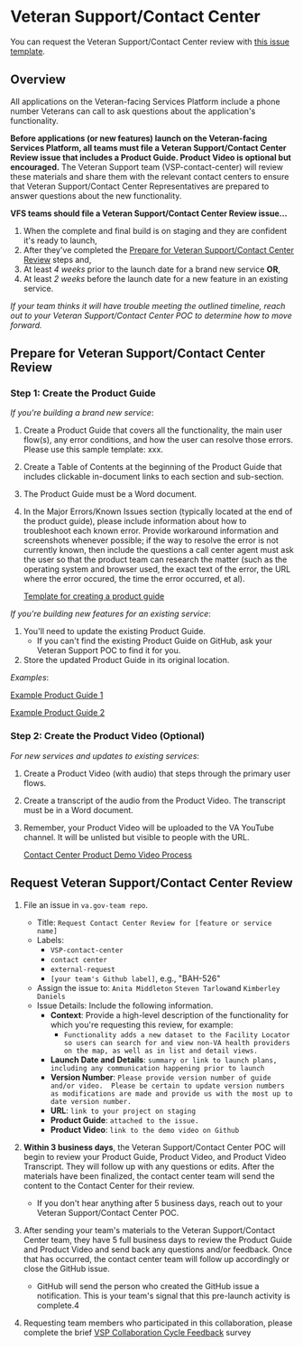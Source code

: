 # Veteran Support/Contact Center

You can request the Veteran Support/Contact Center review with [this issue template](https://github.com/department-of-veterans-affairs/va.gov-team/issues/new?assignees=ATMiddleton%2C+Kimberley2023-CSM%2C+starlow00&labels=VSP-contact-center&projects=&template=request-contact-center-review-template.md&title=Contact+Center+Review+for+%5BTeam+Name+-+Feature+Name%5D).

## Overview

All applications on the Veteran-facing Services Platform include a phone number Veterans can call to ask questions about the application's functionality.

**Before applications (or new features) launch on the Veteran-facing Services Platform, all teams must file a Veteran Support/Contact Center Review issue that includes a Product Guide. Product Video is optional but encouraged.** The Veteran Support team (VSP-contact-center) will review these materials and share them with the relevant contact centers to ensure that Veteran Support/Contact Center Representatives are prepared to answer questions about the new functionality.

**VFS teams should file a Veteran Support/Contact Center Review issue...**
  1. When the complete and final build is on staging and they are confident it's ready to launch,
  2. After they've completed the [Prepare for Veteran Support/Contact Center Review](#prepare-for-contact-center-review) steps and,
  3. At least *4 weeks* prior to the launch date for a brand new service **OR**,
  4. At least *2 weeks* before the launch date for a new feature in an existing service.

*If your team thinks it will have trouble meeting the outlined timeline, reach out to your Veteran Support/Contact Center POC to determine how to move forward.*

## Prepare for Veteran Support/Contact Center Review

### Step 1: Create the Product Guide

*If you're building a brand new service*:

  1. Create a Product Guide that covers all the functionality, the main user flow(s), any error conditions, and how the user can resolve those errors. Please use this sample template: xxx.
  2. Create a Table of Contents at the beginning of the Product Guide that includes clickable in-document links to each section and sub-section. 
  3. The Product Guide must be a Word document.
  4. In the Major Errors/Known Issues section (typically located at the end of the product guide), please include information about how to troubleshoot each known error. Provide workaround information and screenshots whenever possible; if the way to resolve the error is not currently known, then include the questions a call center agent must ask the user so that the product team can research the matter (such as the operating system and browser used, the exact text of the error, the URL where the error occured, the time the error occurred, et al). 

  
      [Template for creating a product guide](https://github.com/department-of-veterans-affairs/va.gov-team/blob/master/platform/contact-center/self-service-product-guide-template.md)

*If you're building new features for an existing service*:

  1. You'll need to update the existing Product Guide.
      * If you can't find the existing Product Guide on GitHub, ask your Veteran Support POC to find it for you.
  2. Store the updated Product Guide in its original location.

*Examples*:

[Example Product Guide 1](https://github.com/department-of-veterans-affairs/va.gov-team/blob/master/platform/working-with-vsp/templates/sample-product-guide-1.pdf)

[Example Product Guide 2](https://github.com/department-of-veterans-affairs/va.gov-team/blob/master/platform/working-with-vsp/templates/sample-product-guide-2.pdf)

### Step 2: Create the Product Video (Optional)

*For new services and updates to existing services*:

  1. Create a Product Video (with audio) that steps through the primary user flows.
  2. Create a transcript of the audio from the Product Video. The transcript must be in a Word document.
  3. Remember, your Product Video will be uploaded to the VA YouTube channel. It will be unlisted but visible to people with the URL.
  
     [Contact Center Product Demo Video Process](https://github.com/department-of-veterans-affairs/va.gov-team/blob/master/platform/contact-center/product-demo-video-process.md)

## Request Veteran Support/Contact Center Review

1. File an issue in ```va.gov-team repo```.
    * Title: ```Request Contact Center Review for [feature or service name]```
    * Labels:
      * ```VSP-contact-center```
      * ```contact center```
      * ```external-request```
      * ```[your team's Github label]```, e.g., "BAH-526"
    * Assign the issue to: ```Anita Middleton``` ```Steven Tarlow```and ```Kimberley Daniels```
    * Issue Details: Include the following information.
      * **Context**: Provide a high-level description of the functionality for which you're requesting this review, for example:
        * ```Functionality adds a new dataset to the Facility Locator so users can search for and view non-VA health providers on the map, as well as in list and detail views.```
      * **Launch Date and Details**: ```summary or link to launch plans, including any communication happening prior to launch``` 
      * **Version Number**: ```Please provide version number of guide and/or video.  Please be certain to update version numbers as modifications are made and provide us with the most up to date version number.```
      * **URL**: ```link to your project on staging```
      * **Product Guide**: ```attached to the issue.```
      * **Product Video**: ```link to the demo video on Github```

2. **Within 3 business days**, the Veteran Support/Contact Center POC will begin to review your Product Guide, Product Video, and Product Video Transcript. They will follow up with any questions or edits. After the materials have been finalized, the contact center team will send the content to the Contact Center for their review.
    * If you don't hear anything after 5 business days, reach out to your Veteran Support/Contact Center POC.
3. After sending your team's materials to the Veteran Support/Contact Center team, they have 5 full business days to review the Product Guide and Product Video and send back any questions and/or feedback.  Once that has occurred, the contact center team will follow up accordingly or close the GitHub issue.
    * GitHub will send the person who created the GitHub issue a notification. This is your team's signal that this pre-launch activity is complete.4
4. Requesting team members who participated in this collaboration, please complete the brief [VSP Collaboration Cycle Feedback](https://adhoc.optimalworkshop.com/questions/20260uu8-0-0/questions/before) survey
